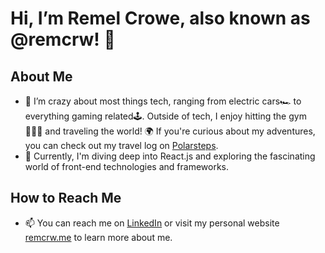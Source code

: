 # Hi, I’m Remel Crowe, also known as @remcrw! 👋

## About Me
- 👀 I’m crazy about most things tech, ranging from electric cars🏎️ to everything gaming related🕹️. Outside of tech, I enjoy hitting the gym 🏋🏾‍♂️ and traveling the world! 🌍 If you're curious about my adventures, you can check out my travel log on [Polarsteps](https://www.polarsteps.com/RemelCrowe).
- 🌱 Currently, I'm diving deep into React.js and exploring the fascinating world of front-end technologies and frameworks.

## How to Reach Me
- 📫 You can reach me on [LinkedIn](https://www.LinkedIn/in/remel-s-crowe/) or visit my personal website [remcrw.me](https://remcrw.me) to learn more about me.
